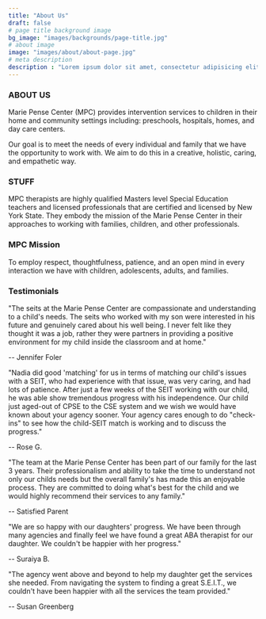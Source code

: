 ```yaml
---
title: "About Us"
draft: false
# page title background image
bg_image: "images/backgrounds/page-title.jpg"
# about image
image: "images/about/about-page.jpg"
# meta description
description : "Lorem ipsum dolor sit amet, consectetur adipisicing elit, sed do eiusmod tempor incididunt ut labore. dolore magna aliqua. Ut enim ad minim veniam, quis nostrud."
---
```


### ABOUT US

Marie Pense Center (MPC) provides intervention services to children in their
home and community settings including: preschools, hospitals, homes, and day
care centers.

Our goal is to meet the needs of every individual and family that we have the
opportunity to work with. We aim to do this in a creative, holistic, caring, and
empathetic way.


### STUFF

MPC therapists are highly qualified Masters level Special Education teachers and
licensed professionals that are certified and licensed by New York State. They
embody the mission of the Marie Pense Center in their approaches to working with
families, children, and other professionals.

### MPC Mission

To employ respect, thoughtfulness, patience, and an open mind in every
interaction we have with children, adolescents, adults, and families.

### Testimonials

"The seits at the Marie Pense Center are compassionate and understanding to a
child's needs. The seits who worked with my son were interested in his future
and genuinely cared about his well being. I never felt like they thought it was
a job, rather they were partners in providing a positive environment for my
child inside the classroom and at home."

-- Jennifer Foler

"Nadia did good 'matching' for us in terms of matching our child's issues with a
SEIT, who had experience with that issue, was very caring, and had lots of
patience. After just a few weeks of the SEIT working with our child, he was able
show tremendous progress with his independence. Our child just aged-out of CPSE
to the CSE system and we wish we would have known about your agency sooner. Your
agency cares enough to do "check-ins" to see how the child-SEIT match is working
and to discuss the progress."

-- Rose G.

"The team at the Marie Pense Center has been part of our family for the last 3
years. Their professionalism and ability to take the time to understand not only
our childs needs but the overall family's has made this an enjoyable process.
They are committed to doing what's best for the child and we would highly
recommend their services to any family." 

-- Satisfied Parent
 
"We are so happy with our daughters' progress. We have been through many
agencies and finally feel we have found a great ABA therapist for our daughter.
We couldn't be happier with her progress." 

-- Suraiya B.
 
"The agency went above and beyond to help my daughter get the services she
needed. From navigating the system to finding a great S.E.I.T., we couldn't have
been happier with all the services the team provided." 

-- Susan Greenberg
